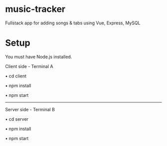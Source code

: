 # music-tracker
Fullstack app for adding songs & tabs using Vue, Express, MySQL

# Setup
You must have Node.js installed.

Client side - Terminal A


• cd client

• npm install

• npm start

---
Server side - Terminal B


• cd server

• npm install

• npm start
